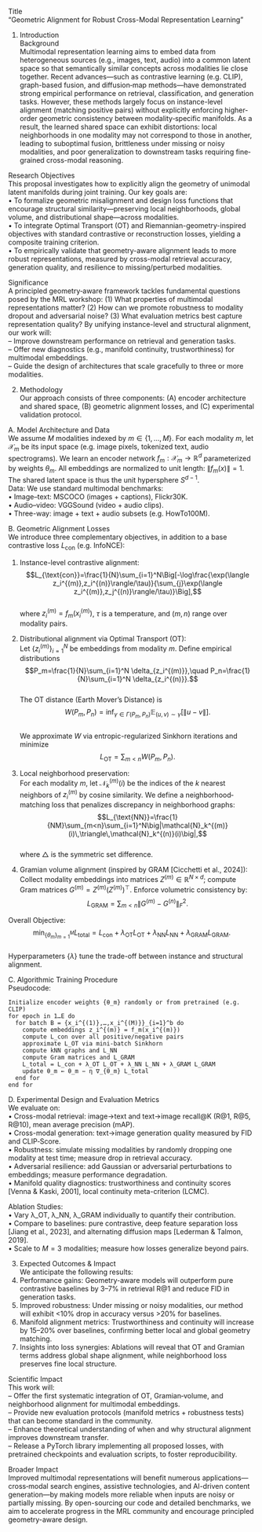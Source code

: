 Title  
“Geometric Alignment for Robust Cross-Modal Representation Learning”  

1. Introduction  
Background  
Multimodal representation learning aims to embed data from heterogeneous sources (e.g., images, text, audio) into a common latent space so that semantically similar concepts across modalities lie close together. Recent advances—such as contrastive learning (e.g. CLIP), graph-based fusion, and diffusion‐map methods—have demonstrated strong empirical performance on retrieval, classification, and generation tasks. However, these methods largely focus on instance-level alignment (matching positive pairs) without explicitly enforcing higher‐order geometric consistency between modality‐specific manifolds. As a result, the learned shared space can exhibit distortions: local neighborhoods in one modality may not correspond to those in another, leading to suboptimal fusion, brittleness under missing or noisy modalities, and poor generalization to downstream tasks requiring fine‐grained cross-modal reasoning.

Research Objectives  
This proposal investigates how to explicitly align the geometry of unimodal latent manifolds during joint training. Our key goals are:  
• To formalize geometric misalignment and design loss functions that encourage structural similarity—preserving local neighborhoods, global volume, and distributional shape—across modalities.  
• To integrate Optimal Transport (OT) and Riemannian-geometry-inspired objectives with standard contrastive or reconstruction losses, yielding a composite training criterion.  
• To empirically validate that geometry-aware alignment leads to more robust representations, measured by cross-modal retrieval accuracy, generation quality, and resilience to missing/perturbed modalities.

Significance  
A principled geometry‐aware framework tackles fundamental questions posed by the MRL workshop: (1) What properties of multimodal representations matter? (2) How can we promote robustness to modality dropout and adversarial noise? (3) What evaluation metrics best capture representation quality? By unifying instance-level and structural alignment, our work will:  
– Improve downstream performance on retrieval and generation tasks.  
– Offer new diagnostics (e.g., manifold continuity, trustworthiness) for multimodal embeddings.  
– Guide the design of architectures that scale gracefully to three or more modalities.

2. Methodology  
Our approach consists of three components: (A) encoder architecture and shared space, (B) geometric alignment losses, and (C) experimental validation protocol.  

A. Model Architecture and Data  
We assume $M$ modalities indexed by $m\in\{1,\dots,M\}$. For each modality $m$, let $\mathcal{X}_m$ be its input space (e.g. image pixels, tokenized text, audio spectrograms). We learn an encoder network $f_m:\mathcal{X}_m\to\mathbb{R}^d$ parameterized by weights $\theta_m$. All embeddings are normalized to unit length: $\|f_m(x)\|=1$. The shared latent space is thus the unit hypersphere $S^{d-1}$.  
Data: We use standard multimodal benchmarks:  
• Image–text: MSCOCO (images + captions), Flickr30K.  
• Audio–video: VGGSound (video + audio clips).  
• Three-way: image + text + audio subsets (e.g. HowTo100M).  

B. Geometric Alignment Losses  
We introduce three complementary objectives, in addition to a base contrastive loss $L_{\text{con}}$ (e.g. InfoNCE):  
 1. Instance-level contrastive alignment:  
    $$L_{\text{con}}=\frac{1}{N}\sum_{i=1}^N\Big[-\log\frac{\exp(\langle z_i^{(m)},z_i^{(n)}\rangle/\tau)}{\sum_{j}\exp(\langle z_i^{(m)},z_j^{(n)}\rangle/\tau)}\Big],$$  
    where $z_i^{(m)}=f_m(x_i^{(m)})$, $\tau$ is a temperature, and $(m,n)$ range over modality pairs.  

 2. Distributional alignment via Optimal Transport (OT):  
    Let $\{z_i^{(m)}\}_{i=1}^N$ be embeddings from modality $m$. Define empirical distributions  
    $$P_m=\frac{1}{N}\sum_{i=1}^N \delta_{z_i^{(m)}},\quad P_n=\frac{1}{N}\sum_{i=1}^N \delta_{z_i^{(n)}}.$$  
    The OT distance (Earth Mover’s Distance) is  
    $$W(P_m,P_n)=\inf_{\gamma\in\Gamma(P_m,P_n)}\mathbb{E}_{(u,v)\sim\gamma}\big[\|u-v\|\big].$$  
    We approximate $W$ via entropic-regularized Sinkhorn iterations and minimize  
    $$L_{\text{OT}}=\sum_{m<n}W(P_m,P_n).$$  

 3. Local neighborhood preservation:  
    For each modality $m$, let $\mathcal{N}_k^{(m)}(i)$ be the indices of the $k$ nearest neighbors of $z_i^{(m)}$ by cosine similarity. We define a neighborhood‐matching loss that penalizes discrepancy in neighborhood graphs:  
    $$L_{\text{NN}}=\frac{1}{NM}\sum_{m<n}\sum_{i=1}^N\big|\mathcal{N}_k^{(m)}(i)\,\triangle\,\mathcal{N}_k^{(n)}(i)\big|,$$  
    where $\triangle$ is the symmetric set difference.  

 4. Gramian volume alignment (inspired by GRAM [Cicchetti et al., 2024]):  
    Collect modality embeddings into matrices $Z^{(m)}\in\mathbb{R}^{N\times d}$; compute Gram matrices $G^{(m)}=Z^{(m)}(Z^{(m)})^\top$. Enforce volumetric consistency by:  
    $$L_{\text{GRAM}}=\sum_{m<n}\|G^{(m)}-G^{(n)}\|_F^2.$$  

Overall Objective:  
$$\min_{\{\theta_m\}_{m=1}^M}L_{\text{total}}=L_{\text{con}}+\lambda_{\text{OT}}L_{\text{OT}}+\lambda_{\text{NN}}L_{\text{NN}}+\lambda_{\text{GRAM}}L_{\text{GRAM}}.$$  
Hyperparameters $\{\lambda\}$ tune the trade-off between instance and structural alignment.

C. Algorithmic Training Procedure  
Pseudocode:  
```
Initialize encoder weights {θ_m} randomly or from pretrained (e.g. CLIP)  
for epoch in 1…E do  
  for batch B = {x_i^{(1)},…,x_i^{(M)}}_{i=1}^b do  
    compute embeddings z_i^{(m)} = f_m(x_i^{(m)})  
    compute L_con over all positive/negative pairs  
    approximate L_OT via mini-batch Sinkhorn  
    compute kNN graphs and L_NN  
    compute Gram matrices and L_GRAM  
    L_total = L_con + λ_OT L_OT + λ_NN L_NN + λ_GRAM L_GRAM  
    update θ_m ← θ_m − η ∇_{θ_m} L_total  
  end for  
end for  
```

D. Experimental Design and Evaluation Metrics  
We evaluate on:  
• Cross-modal retrieval: image→text and text→image recall@K (R@1, R@5, R@10), mean average precision (mAP).  
• Cross-modal generation: text→image generation quality measured by FID and CLIP‐Score.  
• Robustness: simulate missing modalities by randomly dropping one modality at test time; measure drop in retrieval accuracy.  
• Adversarial resilience: add Gaussian or adversarial perturbations to embeddings; measure performance degradation.  
• Manifold quality diagnostics: trustworthiness and continuity scores [Venna & Kaski, 2001], local continuity meta-criterion (LCMC).  

Ablation Studies:  
• Vary λ_OT, λ_NN, λ_GRAM individually to quantify their contribution.  
• Compare to baselines: pure contrastive, deep feature separation loss [Jiang et al., 2023], and alternating diffusion maps [Lederman & Talmon, 2019].  
• Scale to $M=3$ modalities; measure how losses generalize beyond pairs.

3. Expected Outcomes & Impact  
We anticipate the following results:  
1. Performance gains: Geometry-aware models will outperform pure contrastive baselines by 3–7% in retrieval R@1 and reduce FID in generation tasks.  
2. Improved robustness: Under missing or noisy modalities, our method will exhibit <10% drop in accuracy versus >20% for baselines.  
3. Manifold alignment metrics: Trustworthiness and continuity will increase by 15–20% over baselines, confirming better local and global geometry matching.  
4. Insights into loss synergies: Ablations will reveal that OT and Gramian terms address global shape alignment, while neighborhood loss preserves fine local structure.

Scientific Impact  
This work will:  
– Offer the first systematic integration of OT, Gramian‐volume, and neighborhood alignment for multimodal embeddings.  
– Provide new evaluation protocols (manifold metrics + robustness tests) that can become standard in the community.  
– Enhance theoretical understanding of when and why structural alignment improves downstream transfer.  
– Release a PyTorch library implementing all proposed losses, with pretrained checkpoints and evaluation scripts, to foster reproducibility.

Broader Impact  
Improved multimodal representations will benefit numerous applications—cross‐modal search engines, assistive technologies, and AI-driven content generation—by making models more reliable when inputs are noisy or partially missing. By open-sourcing our code and detailed benchmarks, we aim to accelerate progress in the MRL community and encourage principled geometry-aware design.